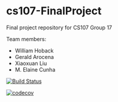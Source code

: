 # cs107-FinalProject
Final project repository for CS107 Group 17

Team members:
* William Hoback
* Gerald Arocena
* Xiaoxuan Liu
* M. Elaine Cunha

[![Build Status](https://travis-ci.com/teamxvii/cs107-FinalProject.svg?token=5WGpytqskq3ZvgrSgy3f&branch=master)](https://travis-ci.com/teamxvii/cs107-FinalProject)

[![codecov](https://codecov.io/gh/teamxvii/cs107-FinalProject/branch/master/graph/badge.svg?token=VVBQSYY46I)](https://codecov.io/gh/teamxvii/cs107-FinalProject)
